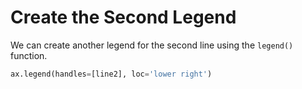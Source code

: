 # Create the Second Legend

We can create another legend for the second line using the `legend()` function.

```python
ax.legend(handles=[line2], loc='lower right')
```
